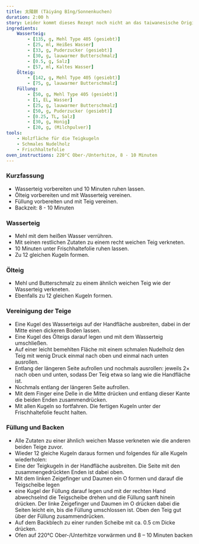 ```yaml
---
title: 太陽餅 (Tàiyáng Bǐng/Sonnenkuchen)
duration: 2:00 h
story: Leider kommt dieses Rezept noch nicht an das taiwanesische Original heran. Ergibt 12 Sonnenkuchen.
ingredients:
    Wasserteig:
        - [135, g, Mehl Type 405 (gesiebt)]
        - [25, ml, Heißes Wasser]
        - [33, g, Puderzucker (gesiebt)]
        - [30, g, lauwarmer Butterschmalz]
        - [0.5, g, Salz]
        - [57, ml, Kaltes Wasser]
    Ölteig:
        - [142, g, Mehl Type 405 (gesiebt)]
        - [75, g, lauwarmer Butterschmalz]
    Füllung:
        - [50, g, Mehl Type 405 (gesiebt)]
        - [1, EL, Wasser]
        - [25, g, lauwarmer Butterschmalz]
        - [50, g, Puderzucker (gesiebt)]
        - [0.25, TL, Salz]
        - [30, g, Honig]
        - [20, g, (Milchpulver)]
tools:
    - Holzfläche für die Teigkugeln
    - Schmales Nudelholz
    - Frischhaltefolie
oven_instructions: 220°C Ober-/Unterhitze, 8 - 10 Minuten
---
```


### Kurzfassung
- Wasserteig vorbereiten und 10 Minuten ruhen lassen.
- Ölteig vorbereiten und mit Wasserteig vereinen.
- Füllung vorbereiten und mit Teig vereinen.
- Backzeit: 8 - 10 Minuten

### Wasserteig
- Mehl mit dem heißen Wasser verrühren.
- Mit seinen restlichen Zutaten zu einem recht weichen Teig verkneten.
- 10 Minuten unter Frischhaltefolie ruhen lassen.
- Zu 12 gleichen Kugeln formen.

### Ölteig
- Mehl und Butterschmalz zu einem ähnlich weichen Teig wie der Wasserteig verkneten.
- Ebenfalls zu 12 gleichen Kugeln formen.

### Vereinigung der Teige
- Eine Kugel des Wasserteigs auf der Handfläche ausbreiten, dabei in der Mitte einen dickeren Boden lassen.
- Eine Kugel des Ölteigs darauf legen und mit dem Wasserteig umschließen.
- Auf einer leicht bemehlten Fläche mit einem schmalen Nudelholz den Teig mit wenig Druck einmal nach oben und einmal nach unten ausrollen.
- Entlang der längeren Seite aufrollen und nochmals ausrollen: jeweils 2× nach oben und unten, sodass Der Teig etwa so lang wie die Handfläche ist.
- Nochmals entlang der längeren Seite aufrollen.
- Mit dem Finger eine Delle in die Mitte drücken und entlang dieser Kante die beiden Enden zusammendrücken.
- Mit allen Kugeln so fortfahren. Die fertigen Kugeln unter der Frischhaltefolie feucht halten.

### Füllung und Backen
- Alle Zutaten zu einer ähnlich weichen Masse verkneten wie die anderen beiden Teige zuvor.
- Wieder 12 gleiche Kugeln daraus formen und folgendes für alle Kugeln wiederholen:
- Eine der Teigkugeln in der Handfläche ausbreiten. Die Seite mit den zusammengedrückten Enden ist dabei oben.
- Mit dem linken Zeigefinger und Daumen ein O formen und darauf die Teigscheibe legen
- eine Kugel der Füllung darauf legen und mit der rechten Hand abwechselnd die Teigscheibe drehen und die Füllung sanft hinein drücken. Der linke Zeigefinger und Daumen im O drücken dabei die Seiten leicht ein, bis die Füllung umschlossen ist. Oben den Teig gut über der Füllung zusammendrücken.
- Auf dem Backblech zu einer runden Scheibe mit ca. 0.5 cm Dicke drücken.
- Ofen auf 220°C Ober-/Unterhitze vorwärmen und 8 – 10 Minuten backen
